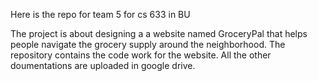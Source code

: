 Here is the repo for team 5 for cs 633 in BU

The project is about designing a a website named GroceryPal that helps people navigate the grocery supply around the neighborhood.
The repository contains the code work for the website. All the other doumentations are uploaded in google drive.
